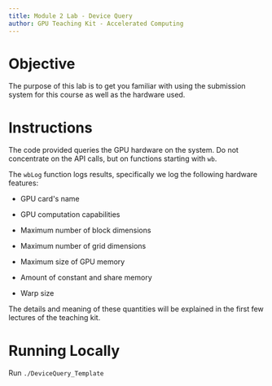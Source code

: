 ```yaml
---
title: Module 2 Lab - Device Query
author: GPU Teaching Kit - Accelerated Computing
---
```



# Objective

The purpose of this lab is to get you familiar with using the submission system for this course as well as the hardware used.

# Instructions

The code provided queries the GPU hardware on the system.
Do not concentrate on the API calls, but on functions starting with `wb`.

The `wbLog` function logs results, specifically we log the following hardware features:

* GPU card's name

* GPU computation capabilities

* Maximum number of block dimensions

* Maximum number of grid dimensions

* Maximum size of GPU memory

* Amount of constant and share memory

* Warp size

The details and meaning of these quantities will be explained in the
first few lectures of the teaching kit.

# Running Locally

Run `./DeviceQuery_Template`
